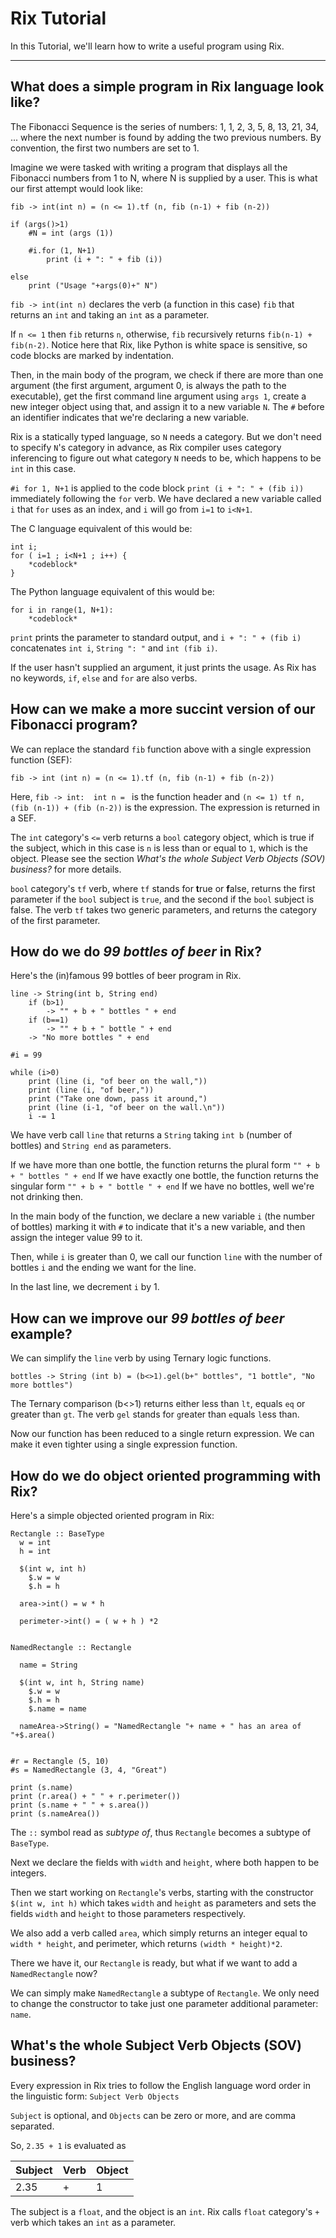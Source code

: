 Rix Tutorial
===================


In this Tutorial, we'll learn how to write a useful program using Rix.

----------

What does a simple program in Rix language look like?
----------------------------------------------------------------------
The Fibonacci Sequence is the series of numbers: 1, 1, 2, 3, 5, 8, 13, 21, 34, ... where the next number is found by adding the two previous numbers. By convention, the first two numbers are set to 1.

Imagine we were tasked with writing a program that displays all the Fibonacci numbers from 1 to N, where N is supplied by a user. This is what our first attempt would look like:

    fib -> int(int n) = (n <= 1).tf (n, fib (n-1) + fib (n-2))

    if (args()>1)
        #N = int (args (1))

        #i.for (1, N+1)
            print (i + ": " + fib (i))

    else
        print ("Usage "+args(0)+" N")

`fib -> int(int n)` declares the verb (a function in this case) `fib` that returns an `int` and taking an `int` as a parameter.

If `n <= 1` then `fib` returns `n`, otherwise, `fib` recursively returns `fib(n-1) + fib(n-2)`.  Notice here that Rix, like Python is white space is sensitive, so code blocks are marked by indentation.

Then, in the main body of the program, we check if there are more than one argument (the first argument, argument 0, is always the path to the executable), get the first command line argument using `args 1`, create a new integer object using that, and assign it to a new variable `N`. The `#` before an identifier indicates that we're declaring a new variable.

Rix is a statically typed language, so `N` needs a category. But we don't need to specify `N`'s category in advance, as Rix compiler uses category inferencing to figure out what category `N` needs to be, which happens to be `int` in this case.

`#i for 1, N+1` is applied to the code block `print (i + ": " + (fib i))` immediately following the `for` verb. We have declared a new variable called `i` that `for` uses as an index, and `i` will go from `i=1` to `i<N+1`.

The C language equivalent of this would be:

    int i;
    for ( i=1 ; i<N+1 ; i++) {
	    *codeblock*
    }

The Python language equivalent of this would be:

    for i in range(1, N+1):
    	*codeblock*

`print` prints the parameter to standard output, and `i + ": " + (fib i)` concatenates `int i`, `String ": "` and `int (fib i)`.

If the user hasn't supplied an argument, it just prints the usage. As Rix has no keywords, `if`, `else` and `for` are also verbs.

How can we make a more succint version of our Fibonacci program?
----------------------------------------------------------------

We can replace the standard `fib` function above with a single expression function (SEF):

    fib -> int (int n) = (n <= 1).tf (n, fib (n-1) + fib (n-2))

Here, `fib -> int:  int n = ` is the function header and `(n <= 1) tf n, (fib (n-1)) + (fib (n-2))` is the expression. The expression is returned in a SEF.

The `int` category's `<=` verb returns a `bool` category object, which is true if the subject, which in this case is `n` is less than or equal to `1`, which is the object. Please see the section *What's the whole Subject Verb Objects (SOV) business?* for more details.

`bool` category's `tf` verb, where `tf` stands for **t**rue or **f**alse, returns the first parameter if the `bool` subject is `true`, and the second if the `bool` subject is false. The verb `tf` takes two generic parameters, and returns the category of the first parameter.


How do we do *99 bottles of beer* in Rix?
---------------------------------------------
Here's the (in)famous 99 bottles of beer program in Rix.

	line -> String(int b, String end)
	    if (b>1)
	        -> "" + b + " bottles " + end
	    if (b==1)
	        -> "" + b + " bottle " + end
	    -> "No more bottles " + end

	#i = 99

	while (i>0)
	    print (line (i, "of beer on the wall,"))
	    print (line (i, "of beer,"))
	    print ("Take one down, pass it around,")
	    print (line (i-1, "of beer on the wall.\n"))
	    i -= 1


We have verb call `line` that returns a `String` taking `int b` (number of bottles) and `String end` as parameters.

If we have more than one bottle, the function returns the plural form `"" + b + " bottles " + end`
If we have exactly one bottle, the function returns the singular form `"" + b + " bottle " + end`
If we have no bottles, well we're not drinking then.

In the main body of the function, we declare a new variable `i` (the number of bottles) marking it with `#` to indicate that it's a new variable, and then assign the integer value 99 to it.

Then, while `i` is greater than 0,  we call  our function `line` with the number of bottles `i` and the ending we want for the line.

In the last line, we decrement `i` by 1.

How can we improve our *99 bottles of beer* example?
----------------------------------------------------------------

We can simplify the `line` verb by using Ternary logic functions.

	bottles -> String (int b) = (b<>1).gel(b+" bottles", "1 bottle", "No more bottles")

The Ternary comparison (b<>1) returns either less than `lt`, equals `eq` or greater than `gt`. The verb `gel` stands for `g`reater than `e`quals `l`ess than.

Now our function has been reduced to a single return expression. We can make it even tighter using a single expression function.


How do we do object oriented programming with Rix?
---------------------------------------------------------------------

Here's a simple objected oriented program in Rix:

	Rectangle :: BaseType
	  w = int
	  h = int

	  $(int w, int h)
	    $.w = w
	    $.h = h

	  area->int() = w * h

	  perimeter->int() = ( w + h ) *2


	NamedRectangle :: Rectangle

	  name = String

	  $(int w, int h, String name)
	    $.w = w
	    $.h = h
	    $.name = name

	  nameArea->String() = "NamedRectangle "+ name + " has an area of "+$.area()


	#r = Rectangle (5, 10)
	#s = NamedRectangle (3, 4, "Great")

	print (s.name)
	print (r.area() + " " + r.perimeter())
	print (s.name + " " + s.area())
	print (s.nameArea())

The `::` symbol read as *subtype of*, thus `Rectangle` becomes a subtype of `BaseType`.

Next we declare the fields with `width` and  `height`, where both happen to be integers.

Then we start working on `Rectangle`'s verbs, starting with the constructor `$(int w, int h)` which takes `width` and  `height` as parameters and sets the fields `width` and  `height` to those parameters respectively.

We also add a verb called `area`, which simply returns an integer equal to `width * height`, and perimeter, which returns `(width * height)*2`.

There we have it, our `Rectangle` is ready, but what if we want to add a `NamedRectangle` now?

We can simply make `NamedRectangle` a subtype of `Rectangle`.  We only need to change the constructor to take just one parameter additional parameter: `name`.

What's the whole Subject Verb Objects (SOV) business?
------------------------------------------------------------------

Every expression in Rix tries to follow the English language word order in the linguistic form:
`Subject Verb Objects`

`Subject` is optional, and `Objects` can be zero or more, and are comma separated.

So, `2.35 + 1` is evaluated as

| Subject | Verb | Object  |
|---------|------|---------|
| 2.35  | +   | 1 |

The subject is a  `float`, and the object is an `int`. Rix calls `float` category's `+` verb which takes an `int`  as a parameter.
